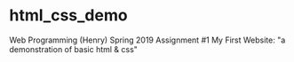 # html_css_demo
Web Programming (Henry)
Spring 2019
Assignment #1
My First Website: "a demonstration of basic html & css"
